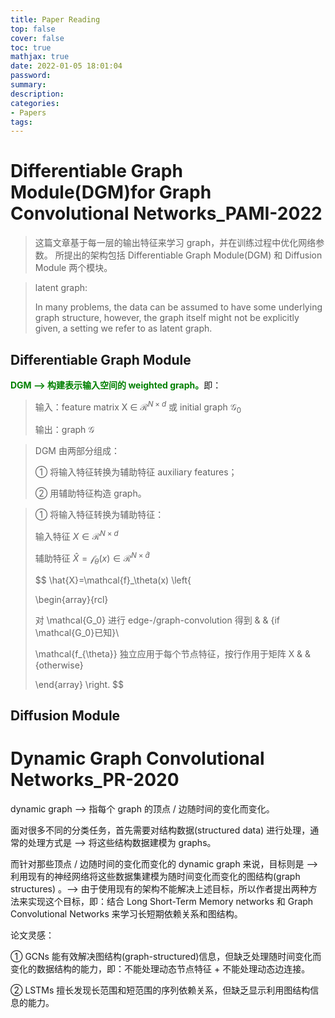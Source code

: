 ```yaml
---
title: Paper Reading
top: false
cover: false
toc: true
mathjax: true
date: 2022-01-05 18:01:04
password:
summary:
description:
categories:
- Papers
tags:
---
```


# Differentiable Graph Module(DGM)for Graph Convolutional Networks_PAMI-2022



> 这篇文章基于每一层的输出特征来学习 graph，并在训练过程中优化网络参数。     所提出的架构包括 Differentiable Graph Module(DGM) 和 Diffusion Module 两个模块。

> latent graph: 
>
> In many problems, the data can be assumed to have some underlying graph structure, however, the graph itself might not be explicitly given, a setting we refer to as latent graph.

## Differentiable Graph Module

<font color=green>**DGM --> 构建表示输入空间的 weighted graph。**</font>即：

> 输入：feature matrix X $\in$ $\mathcal{R}^{N \times d}$ 或 initial graph $\mathcal{G_0}$
>
> 输出：graph $\mathcal{G}$

> DGM 由两部分组成：
>
> ① 将输入特征转换为辅助特征 auxiliary features；
>
> ② 用辅助特征构造 graph。

> ① 将输入特征转换为辅助特征：
>
> 输入特征 $X \in \mathcal{R}^{N \times d}$
>
> 辅助特征 $\hat{X}=\mathcal{f}_\theta(x) \in \mathcal{R}^{N \times \hat{d}}$ 
>
> $$ \hat{X}=\mathcal{f}_\theta(x) \left\{
>
> \begin{array}{rcl}
>
> 对 \mathcal{G_0} 进行 edge-/graph-convolution 得到     &        & {if \mathcal{G_0}已知}\\
>
> \mathcal{f_{\theta}} 独立应用于每个节点特征，按行作用于矩阵 X     &        &{otherwise}
>
> \end{array} \right. $$















## Diffusion Module

















# Dynamic Graph Convolutional Networks_PR-2020

dynamic graph --> 指每个 graph 的顶点 / 边随时间的变化而变化。

面对很多不同的分类任务，首先需要对结构数据(structured data) 进行处理，通常的处理方式是 --> 将这些结构数据建模为 graphs。

而针对那些顶点 / 边随时间的变化而变化的 dynamic graph 来说，目标则是 --> 利用现有的神经网络将这些数据集建模为随时间变化而变化的图结构(graph structures) 。--> 由于使用现有的架构不能解决上述目标，所以作者提出两种方法来实现这个目标，即：结合 Long Short-Term Memory networks 和 Graph Convolutional Networks 来学习长短期依赖关系和图结构。

论文灵感：

① GCNs 能有效解决图结构(graph-structured)信息，但缺乏处理随时间变化而变化的数据结构的能力，即：不能处理动态节点特征 + 不能处理动态边连接。

② LSTMs 擅长发现长范围和短范围的序列依赖关系，但缺乏显示利用图结构信息的能力。













































